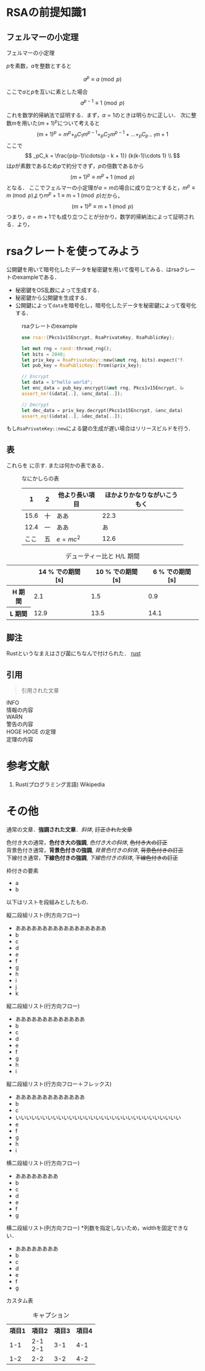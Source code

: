 # RSAの前提知識1

## フェルマーの小定理

<div class="theorem">
  <div class="caption">
    フェルマーの小定理
  </div>

$p$を素数，$a$を整数とすると
  <figure>
  <figcaption class="math-label" id="eq-fermat" style="top:0.7em"></figcaption>

  $$
      a^p \equiv a \pmod{p}
  $$

  </figure>

ここで$a$と$p$を互いに素とした場合
$$
  a^{p-1} \equiv 1 \pmod{p}
$$

</div>

これを数学的帰納法で証明する．まず，$a = 1$のときは明らかに正しい．
次に整数$m$を用いた$(m+1)^p$について考えると
$$
 (m + 1) ^p = m^p + _pC_1m^{p-1} + _pC_{2}m^{p-1} + \ldots + _{p}C_{p-1}m + 1
$$
ここで
$$
  _pC_k = \frac{p(p-1)\cdots(p - k + 1)}
  {k(k-1)\cdots 1} \\
$$
は$p$が素数であるため$p$で約分できず，$p$の倍数であるから
$$
  (m + 1)^p \equiv m^p + 1 \pmod{p}
$$
となる．
ここでフェルマーの小定理が$a = m$の場合に成り立つとすると，$m^p \equiv m \pmod{p}$より$m^p + 1 \equiv m + 1 \pmod{p}$だから，
$$
  (m + 1)^p \equiv m + 1 \pmod{p}
$$
つまり，$a = m + 1$でも成り立つことが分かり，数学的帰納法によって証明される．<a href="#eq-fermat" data-ref="eq"></a>より，

# rsaクレートを使ってみよう

公開鍵を用いて暗号化したデータを秘密鍵を用いて復号してみる．<a href="#code-rsa-example" data-ref="code"></a>はrsaクレートのexampleである．

- 秘密鍵をOS乱数によって生成する．
- 秘密鍵から公開鍵を生成する．
- 公開鍵によって`data`を暗号化し，暗号化したデータを秘密鍵によって復号化する．

<figure>
<figcaption id="code-rsa-example">rsaクレートのexample</figcaption>

```rust
use rsa::{Pkcs1v15Encrypt, RsaPrivateKey, RsaPublicKey};

let mut rng = rand::thread_rng();
let bits = 2048;
let priv_key = RsaPrivateKey::new(&mut rng, bits).expect("failed to generate a key");
let pub_key = RsaPublicKey::from(&priv_key);

// Encrypt
let data = b"hello world";
let enc_data = pub_key.encrypt(&mut rng, Pkcs1v15Encrypt, &data[..]).expect("failed to encrypt");
assert_ne!(&data[..], &enc_data[..]);

// Decrypt
let dec_data = priv_key.decrypt(Pkcs1v15Encrypt, &enc_data).expect("failed to decrypt");
assert_eq!(&data[..], &dec_data[..]);
```

</figure>

もし`RsaPrivateKey::new`による鍵の生成が遅い場合はリリースビルドを行う．

## 表

これらを<a href="#table-duty-cycle" data-ref="tbl"></a> に示す.
また<a href="#table-nanika-hyou" data-ref="tbl"></a>は何かの表である．

<figure>
<figcaption id="table-nanika-hyou">なにかしらの表</figcaption>

| 1          | 2 | 他より長い項目 | ほかよりかなりながいこうもく |
|----------------|-------|---------------------|--------------------------------|
| 15.6           | 十    | ああ          | 22.3                           |
| 12.4           | 一    | ああ             |     あ    |
| ここ | 五    | $e = mc^2$ | 12.6|

</figure>

<table>
  <caption id="table-duty-cycle">デューティー比と H/L 期間</caption>
  <thead>
    <tr>
      <th></th> <th>14 % での期間 [s]</th> <th>10 % での期間 [s]</th> <th>6 % での期間 [s]</th>
    </tr>
  </thead>
  <tbody class="right">
    <tr>
      <th>H 期間</th> <td>2.1</td> <td>1.5</td> <td>0.9</td>
    </tr>
    <tr>
      <th>L 期間</th> <td>12.9</td> <td>13.5</td> <td>14.1</td>
    </tr>
  </tbody>
</table>

## 脚注

Rustというなまえはさび菌にちなんで付けられた．<span class="footnote">
[rust](https://www.reddit.com/r/rust/comments/27jvdt/internet_archaeology_the_definitive_endall_source/)
</span>

## 引用

> 引用された文章

<div class="info">
  <div class="caption">INFO</div>
  情報の内容
</div>

<div class="warn">
  <div class="caption">WARN</div>
  警告の内容
</div>

<div class="theorem">
  <div class="caption">HOGE HOGE の定理</div>
  定理の内容
</div>

# 参考文献

<ol class="cite-items">
  <li id="cite-rust-wiki">Rust(プログラミング言語) Wikipedia</li>
</ol>

# その他

通常の文章．**強調された文章**．*斜体*, ~~訂正された文章~~

<div class="blue font-large">
色付き大の通常，<strong>色付き大の強調</strong>, <em>色付き大の斜体</em>, <del>色付き大の訂正</del>
</div>
<div class="bg-red">
背景色付き通常，<strong>背景色付きの強調</strong>, <em>背景色付きの斜体</em>, <del>背景色付きの訂正</del>
</div>
<div class="under-line text-decoration-red" style="text-decoration-style: dotted;">
下線付き通常，<strong>下線色付きの強調</strong>, <em>下線色付きの斜体</em>, <del>下線色付きの訂正</del>
</div>

<div class="border-yellow" style="border-radius: 10px;">

枠付きの要素

- a
- b

</div>

以下はリストを段組みとしたもの．

<div>
縦二段組リスト(列方向フロー)
</div>
<div class="list-col-3-col border" style="--row-number: 4;">

- あああああああああああああああああ
- b
- c
- d
- e
- f
- g
- h
- i
- j
- k

</div>

<div>
縦二段組リスト(行方向フロー)
</div>
<div class="list-col-3-row border">

<ul>
  <li style="grid-column: 1 / 3">あああああああああああああ</li>
  <li>b</li>
  <li>c</li>
  <li>d</li>
  <li>e</li>
  <li>f</li>
  <li>g</li>
  <li>h</li>
  <li>i</li>
</ul>

</div>

<div>
縦二段組リスト(行方向フロー＋フレックス)
</div>
<div class="list-col-3-row-flex border">

<ul>
  <li style="--account-number:2;">あああああああああああああ</li>
  <li>b</li>
  <li>c</li>
  <li style="--account-number:3;order:1;">いいいいいいいいいいいいいいいいいいいいいいいいいいいいいいい</li>
  <li>e</li>
  <li>f</li>
  <li>g</li>
  <li>h</li>
  <li>i</li>
</ul>

</div>

<div>
横二段組リスト(行方向フロー)
</div>
<div class="list-row-2-row border" style="--column-number: 4;">

- ああああああああ
- b
- c
- d
- e
- f
- g

</div>

<div>
横二段組リスト(列方向フロー) *列数を指定しないため，widthを固定できない．
</div>
<div class="list-row-2-col border" >

- ああああああああ
- b
- c
- d
- e
- f
- g

</div>

<div>カスタム表</div>
<table class="table-orange table-col-4 text-align-right font-small">
  <caption class="font-xlarge">キャプション</caption>
  <tr>
    <th class="font-large">項目1</th>
    <th class="font-large">項目2</th>
    <th class="font-large">項目3</th>
    <th class="font-large">項目4</th>
  </tr>
  <tr>
    <td>1-1</td>
    <td><div>2-1</div><div>2-1</div></td>
    <td>3-1</td>
    <td>4-1</td>
  </tr>
  <tr>
    <td>1-2</td>
    <td>2-2</td>
    <td>3-2</td>
    <td>4-2</td>
  </tr>
</table>
